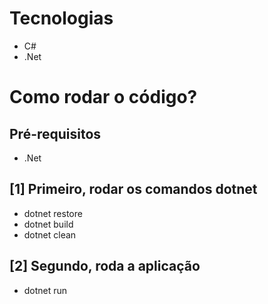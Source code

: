 # Tecnologias
- C#
- .Net

# Como rodar o código?

## Pré-requisitos
- .Net

## [1] Primeiro, rodar os comandos dotnet
- dotnet restore
- dotnet build
- dotnet clean 

## [2] Segundo, roda a aplicação
- dotnet run
 
